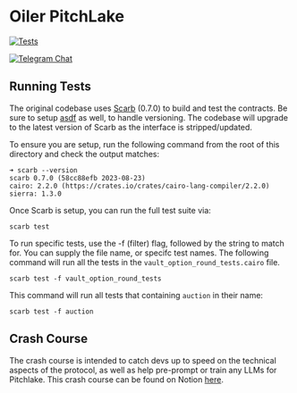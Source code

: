 # Oiler PitchLake

[![Tests](https://github.com/OilerNetwork/pitchlake_starknet/actions/workflows/test.yaml/badge.svg)](https://github.com/OilerNetwork/pitchlake_starknet/actions/workflows/test.yaml)

[![Telegram Chat][tg-badge]][tg-url]

[tg-badge]: https://img.shields.io/endpoint?color=neon&logo=telegram&label=chat&style=flat-square&url=https%3A%2F%2Ftg.sumanjay.workers.dev%2Foiler_official
[tg-url]: https://t.me/oiler_official

## Running Tests

The original codebase uses [Scarb](https://docs.swmansion.com/scarb/) (0.7.0) to build and test the contracts. Be sure to setup [asdf](https://asdf-vm.com/) as well, to handle versioning. The codebase will upgrade to the latest version of Scarb as the interface is stripped/updated.

To ensure you are setup, run the following command from the root of this directory and check the output matches:

```
➜ scarb --version
scarb 0.7.0 (58cc88efb 2023-08-23)
cairo: 2.2.0 (https://crates.io/crates/cairo-lang-compiler/2.2.0)
sierra: 1.3.0
```

Once Scarb is setup, you can run the full test suite via:

```
scarb test
```

To run specific tests, use the -f (filter) flag, followed by the string to match for. You can supply the file name, or specifc test names. The following command will run all the tests in the `vault_option_round_tests.cairo` file.

```
scarb test -f vault_option_round_tests
```

This command will run all tests that containing `auction` in their name:

```
scarb test -f auction
```

## Crash Course

The crash course is intended to catch devs up to speed on the technical aspects of the protocol, as well as help pre-prompt or train any LLMs for Pitchlake. This crash course can be found on Notion [here](https://www.notion.so/nethermind/Pitchlake-Crash-Course-aa05c787e89446a1aa5f72043f1bde42?pvs=4).
